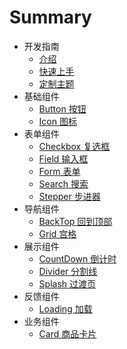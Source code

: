 # Summary

* 开发指南
    * [介绍](README.md)
    * [快速上手](guide/quickstart.md)
    * [定制主题](guide/theme-custom.md)
* 基础组件
    * [Button 按钮](basic/button.md)
    * [Icon 图标](basic/icon.md)
* 表单组件
    * [Checkbox 复选框](form/checkbox.md)
    * [Field 输入框](form/field.md)
    * [Form 表单](form/form.md)
    * [Search 搜索](form/search.md)
    * [Stepper 步进器](form/stepper.md)
* 导航组件
    * [BackTop 回到顶部](navigation/backtop.md)
    * [Grid 宫格](navigation/grid.md)
* 展示组件
    * [CountDown 倒计时](display/countdown.md)
    * [Divider 分割线](display/divider.md)
    * [Splash 过渡页](display/splash.md)
* 反馈组件
    * [Loading 加载](feedback/loading.md)
* 业务组件
    * [Card 商品卡片](business/card.md)

